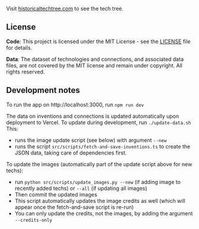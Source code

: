 Visit [historicaltechtree.com](https://www.historicaltechtree.com/) to see the tech tree. 

## License

**Code**: This project is licensed under the MIT License - see the [LICENSE](LICENSE) file for details.

**Data**: The dataset of technologies and connections, and associated data files, are not covered by the MIT license and remain under copyright. All rights reserved.

## Development notes

To run the app on http://localhost:3000, run `npm run dev`

The data on inventions and connections is updated automatically upon deployment to Vercel. To update during development, run
`./update-data.sh`
This:
- runs the image update script (see below) with argument `--new`
- runs the script `src/scripts/fetch-and-save-inventions.ts` to create the JSON data, taking care of dependencies first.

To update the images (automatically part of the update script above for new techs):
- run `python src/scripts/update_images.py --new` (if adding image to recently added techs) or `--all` (if updating all images)
- Then commit the updated images
- This script automatically updates the image credits as well (which will appear once the fetch-and-save script is re-run)
- You can only update the credits, not the images, by adding the argument `--credits-only`
